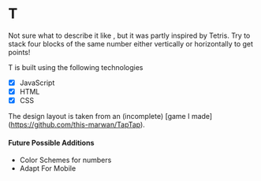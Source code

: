 # T

Not sure what to describe it like , but it was partly inspired by Tetris.
Try to stack four blocks of the same number either vertically or horizontally to get points!

T is built using the following technologies
- [X] JavaScript
- [X] HTML
- [X] CSS

The design layout is taken from an (incomplete) [game I made] (https://github.com/this-marwan/TapTap).

#### Future Possible Additions
- Color Schemes for numbers
- Adapt For Mobile
